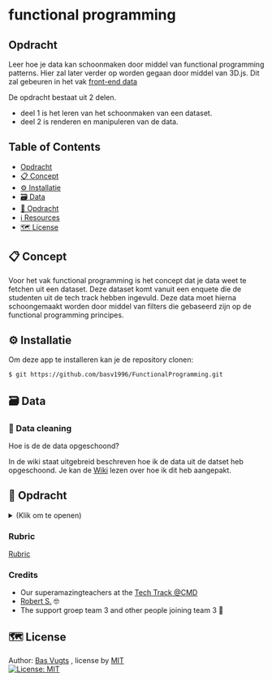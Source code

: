 # functional programming

## Opdracht

Leer hoe je data kan schoonmaken door middel van functional programming patterns. Hier zal later verder op worden gegaan door middel van 3D.js. Dit zal gebeuren in het vak [front-end data](https://github.com/basv1996/frontend-data) 

De opdracht bestaat uit 2 delen.
* deel 1 is het leren van het schoonmaken van een dataset.
* deel 2 is renderen en manipuleren van de data.

## Table of Contents
  * [Opdracht](#assessment)
  * [📋 Concept](#---concept)
  * [⚙️ Installatie](#---installation)
  * [🗃 Data](#---data)
  * [🏫 Opdracht](#---Opdracht)
  * [ℹ️ Resources](#---resources)
  * [🗺️ License](#----license)


## 📋 Concept
Voor het vak functional programming is het concept dat je data weet te fetchen uit een dataset. Deze dataset komt vanuit een enquete die de studenten uit de tech track hebben ingevuld. Deze data moet hierna schoongemaakt worden door middel van filters die gebaseerd zijn op de functional programming principes.


## ⚙️ Installatie
Om deze app te installeren kan je de repository clonen:
```bash
$ git https://github.com/basv1996/FunctionalProgramming.git
```

## 🗃 Data
### 💽 Data cleaning
Hoe is de de data opgeschoond?

In de wiki staat uitgebreid beschreven hoe ik de data uit de datset heb opgeschoond. Je kan de [Wiki](https://github.com/basv1996/FunctionalProgramming/wiki/Opschonen-van-de-enquete-datan) lezen over hoe ik dit heb aangepakt.




## 🏫 Opdracht
<details>
  <summary></strong> (Klik om te openen)</summary>
Tijdens het vak Functional Programming worden we beoordeld op de volgende punten:

- Toepassing van het onderwerp
- Begrijpen van de materie
- Kwaliteit
- Proces


### Week 1 - Data Cleaning 🧹

**Goal**: Leren hoe je data kan showen en opschonen met functional programming   
In week 1 heb ik geleerd hoe functional programming in zijn werk gaat. Tevens heb ik geleerd hoe je door middel van een fetch de data uit een json bestand kan ophalen(renderen).   

### Week 2 - Werken met externe API 📊
**Goal**: Data van een externe API renderen en opschonen 
Ik heb deze week geleerd hoe je een externe API kan gebruiken.  

</details>

### Rubric

[Rubric](https://github.com/basv1996/FunctionalProgramming/wiki/Rubric-Functional-Programming-21-22)

### Credits
- Our superamazingteachers at the [Tech Track @CMD](https://github.com/cmda-tt/course-21-22) 
- [Robert S.](https://github.com/roberrrt-s) :nerd_face:
- The support groep team 3 and other people joining team 3 :muscle:


## 🗺️ License
Author: [Bas Vugts](https://github.com/basv1996) , license by
[MIT](https://github.com/basv1996/functional-programming/blob/master/LICENSE)      
[![License: MIT](https://img.shields.io/badge/License-MIT-yellow.svg)](https://opensource.org/licenses/MIT)

